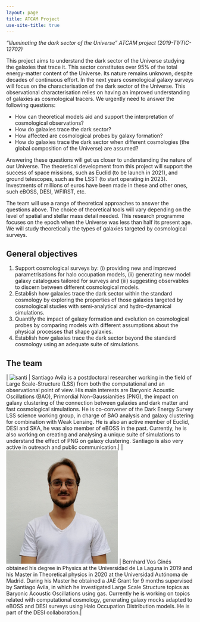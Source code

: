 ```yaml
---
layout: page
title: ATCAM Project
use-site-title: true
---
```


*“Illuminating the dark sector of the Universe” ATCAM project (2019-T1/TIC-12702)*

This project aims to understand the dark sector of the Universe studying the galaxies that trace it. This sector constitutes over 95% of the total energy-matter content of the Universe. Its nature remains unknown, despite decades of continuous effort. In the next years cosmological galaxy surveys will focus on the characterisation of the dark sector of the Universe. This observational characterisation relies on having an improved understanding of galaxies as cosmological tracers. We urgently need to answer the following questions:

* How can theoretical models aid and support the interpretation of cosmological observations?
* How do galaxies trace the dark sector?
* How affected are cosmological probes by galaxy formation?
* How do galaxies trace the dark sector when different cosmologies (the global composition of the Universe) are assumed?

Answering these questions will get us closer to understanding the nature of our Universe. The theoretical development from this project will support the success of space missions, such as Euclid (to be launch in 2021), and ground telescopes, such as the LSST (to start operating in 2023). Investments of millions of euros have been made in these and other ones, such eBOSS, DESI, WFIRST, etc.

The team will use a range of theoretical approaches to answer the questions above. The choice of theoretical tools will vary depending on the level of spatial and stellar mass detail needed. This research programme focuses on the epoch when the Universe was less than half its present age. We will study theoretically the types of galaxies targeted by cosmological surveys.

## General objectives

1. Support cosmological surveys by: (i) providing new and improved parametrisations for halo occupation models, (ii) generating new model galaxy catalogues tailored for surveys and (iii) suggesting observables to discern between different cosmological models.
2. Establish how galaxies trace the dark sector within the standard cosmology by exploring the properties of those galaxies targeted by cosmological studies with semi-analytical and hydro-dynamical simulations.
3. Quantify the impact of galaxy formation and evolution on cosmological probes by comparing models with different assumptions about the physical processes that shape galaxies.
4. Establish how galaxies trace the dark sector beyond the standard cosmology using an adequate suite of simulations.


## The team


| <img src="img/santi.png" alt="santi" width="300"/>  | Santiago Avila is a postdoctoral researcher working in the field of Large Scale-Structure (LSS) from both the computational and an observational point of view. His main interests are Baryonic Acoustic Oscillations (BAO), Primordial Non-Gaussianities (PNG), the impact on galaxy clustering of the connection between galaxies and dark matter and fast cosmological simulations. He is co-convener of the Dark Energy Survey LSS science working group, in charge of BAO analysis and galaxy clustering for combination with Weak Lensing. He is also an active member of Euclid, DESI and SKA, he was also member of eBOSS in the past. Currently, he is also working on creating and analysing a unique suite of simulations to understand the effect of PNG on galaxy clustering. Santiago is also very active in outreach and public communication.|
| <img src="img/Bernhard_Vos.png" alt="bvg" width="300"/> | Bernhard Vos Ginés obtained his degree in Physics at the Universidad de La Laguna in 2019 and his Master in Theoretical physics in 2020 at the Universidad Autónoma de Madrid. During his Master he obtained a JAE Grant for 9 months supervised by Santiago Ávila, in which he investigated Large Scale Structure topics as Baryonic Acoustic Oscillations using gas. Currently he is working on topics related with computational cosmology, generating galaxy mocks adapted to eBOSS and DESI surveys using Halo Occupation Distribution models. He is part of the DESI collaboration.|

